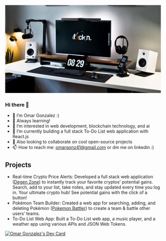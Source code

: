 ## [![OmarGonz01 header](https://github.com/omargonz01/omargonz01/blob/main/workspace_banner.jpg?raw=true)](https://www.credly.com/users/omar-gonzalez.eb783789)

### Hi there 👋

- 🙉 I’m Omar Gonzalez :)
- 🧠 Always learning!  
- 👀 I’m interested in web development, blockchain technology, and ai
- 🌱 I’m currently building a full stack To-Do List web application with React.js
- 💞️ Also looking to collaborate on cool open-source projects
- 📫 How to reach me: omargonz41@gmail.com or dm me on linkedin :) 

## Projects
- Real-time Crypto Price Alerts: Developed a full stack web application ([Degen Zone](https://degenzone.onrender.com)) to instantly track your favorite cryptos' potential gains. Search, add to your list, take notes, and stay updated every time you log in. Your ultimate crypto hub! See potential gains with the click of a button!   
- Pokémon Team Builder: Created a web app for searching, adding, and deleting Pokémon ([Pokemon Battler](https://pokemon-flask-akd3.onrender.com)) to create a team & battle other users’ teams.
- To-Do List Web App: Built a To-Do List web app, a music player, and a weather app using various APIs and JSON Web Tokens.

<!---
omargonz01/omargonz01 is a ✨ special ✨ repository because its `README.md` (this file) appears on your GitHub profile.
You can click the Preview link to take a look at your changes.
--->
<a href="https://app.daily.dev/omargonz"><img src="https://api.daily.dev/devcards/d77031ab6d7a4e619886b3a19400b28d.png?r=tvh" width="400" alt="Omar Gonzalez's Dev Card"/></a>


